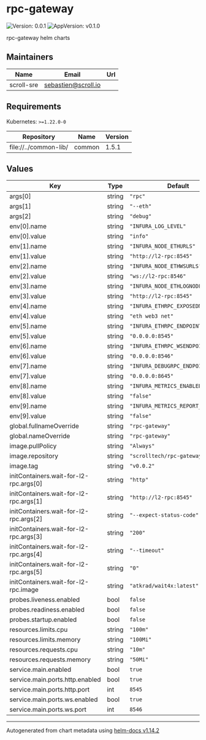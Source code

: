 # rpc-gateway

![Version: 0.0.1](https://img.shields.io/badge/Version-0.0.1-informational?style=flat-square) ![AppVersion: v0.1.0](https://img.shields.io/badge/AppVersion-v0.1.0-informational?style=flat-square)

rpc-gateway helm charts

## Maintainers

| Name | Email | Url |
| ---- | ------ | --- |
| scroll-sre | <sebastien@scroll.io> |  |

## Requirements

Kubernetes: `>=1.22.0-0`

| Repository | Name | Version |
|------------|------|---------|
| file://../common-lib/ | common | 1.5.1 |

## Values

| Key | Type | Default | Description |
|-----|------|---------|-------------|
| args[0] | string | `"rpc"` |  |
| args[1] | string | `"--eth"` |  |
| args[2] | string | `"debug"` |  |
| env[0].name | string | `"INFURA_LOG_LEVEL"` |  |
| env[0].value | string | `"info"` |  |
| env[1].name | string | `"INFURA_NODE_ETHURLS"` |  |
| env[1].value | string | `"http://l2-rpc:8545"` |  |
| env[2].name | string | `"INFURA_NODE_ETHWSURLS"` |  |
| env[2].value | string | `"ws://l2-rpc:8546"` |  |
| env[3].name | string | `"INFURA_NODE_ETHLOGNODES"` |  |
| env[3].value | string | `"http://l2-rpc:8545"` |  |
| env[4].name | string | `"INFURA_ETHRPC_EXPOSEDMODULES"` |  |
| env[4].value | string | `"eth web3 net"` |  |
| env[5].name | string | `"INFURA_ETHRPC_ENDPOINT"` |  |
| env[5].value | string | `"0.0.0.0:8545"` |  |
| env[6].name | string | `"INFURA_ETHRPC_WSENDPOINT"` |  |
| env[6].value | string | `"0.0.0.0:8546"` |  |
| env[7].name | string | `"INFURA_DEBUGRPC_ENDPOINT"` |  |
| env[7].value | string | `"0.0.0.0:8645"` |  |
| env[8].name | string | `"INFURA_METRICS_ENABLED"` |  |
| env[8].value | string | `"false"` |  |
| env[9].name | string | `"INFURA_METRICS_REPORT_ENABLED"` |  |
| env[9].value | string | `"false"` |  |
| global.fullnameOverride | string | `"rpc-gateway"` |  |
| global.nameOverride | string | `"rpc-gateway"` |  |
| image.pullPolicy | string | `"Always"` |  |
| image.repository | string | `"scrolltech/rpc-gateway"` |  |
| image.tag | string | `"v0.0.2"` |  |
| initContainers.wait-for-l2-rpc.args[0] | string | `"http"` |  |
| initContainers.wait-for-l2-rpc.args[1] | string | `"http://l2-rpc:8545"` |  |
| initContainers.wait-for-l2-rpc.args[2] | string | `"--expect-status-code"` |  |
| initContainers.wait-for-l2-rpc.args[3] | string | `"200"` |  |
| initContainers.wait-for-l2-rpc.args[4] | string | `"--timeout"` |  |
| initContainers.wait-for-l2-rpc.args[5] | string | `"0"` |  |
| initContainers.wait-for-l2-rpc.image | string | `"atkrad/wait4x:latest"` |  |
| probes.liveness.enabled | bool | `false` |  |
| probes.readiness.enabled | bool | `false` |  |
| probes.startup.enabled | bool | `false` |  |
| resources.limits.cpu | string | `"100m"` |  |
| resources.limits.memory | string | `"100Mi"` |  |
| resources.requests.cpu | string | `"10m"` |  |
| resources.requests.memory | string | `"50Mi"` |  |
| service.main.enabled | bool | `true` |  |
| service.main.ports.http.enabled | bool | `true` |  |
| service.main.ports.http.port | int | `8545` |  |
| service.main.ports.ws.enabled | bool | `true` |  |
| service.main.ports.ws.port | int | `8546` |  |

----------------------------------------------
Autogenerated from chart metadata using [helm-docs v1.14.2](https://github.com/norwoodj/helm-docs/releases/v1.14.2)
